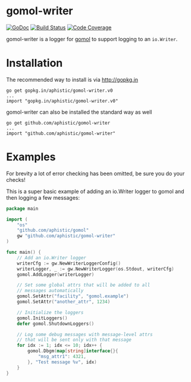 gomol-writer
============

[![GoDoc](https://godoc.org/github.com/aphistic/gomol-writer?status.svg)](https://godoc.org/github.com/aphistic/gomol-writer)
[![Build Status](https://img.shields.io/travis/aphistic/gomol-writer.svg)](https://travis-ci.org/aphistic/gomol-writer)
[![Code Coverage](https://img.shields.io/codecov/c/github/aphistic/gomol-writer.svg)](http://codecov.io/github/aphistic/gomol-writer?branch=master)

gomol-writer is a logger for [gomol](https://github.com/aphistic/gomol) to support logging to an `io.Writer`.

Installation
============

The recommended way to install is via http://gopkg.in

    go get gopkg.in/aphistic/gomol-writer.v0
    ...
    import "gopkg.in/aphistic/gomol-writer.v0"

gomol-writer can also be installed the standard way as well

    go get github.com/aphistic/gomol-writer
    ...
    import "github.com/aphistic/gomol-writer"

Examples
========

For brevity a lot of error checking has been omitted, be sure you do your checks!

This is a super basic example of adding an io.Writer logger to gomol and then logging a few messages:

```go
package main

import (
	"os"
	"github.com/aphistic/gomol"
	gw "github.com/aphistic/gomol-writer"
)

func main() {
	// Add an io.Writer logger
	writerCfg := gw.NewWriterLoggerConfig()
	writerLogger, _ := gw.NewWriterLogger(os.Stdout, writerCfg)
	gomol.AddLogger(writerLogger)

	// Set some global attrs that will be added to all
	// messages automatically
	gomol.SetAttr("facility", "gomol.example")
	gomol.SetAttr("another_attr", 1234)

	// Initialize the loggers
	gomol.InitLoggers()
	defer gomol.ShutdownLoggers()

	// Log some debug messages with message-level attrs
	// that will be sent only with that message
	for idx := 1; idx <= 10; idx++ {
		gomol.Dbgm(map[string]interface{}{
			"msg_attr1": 4321,
		}, "Test message %v", idx)
	}
}

```
